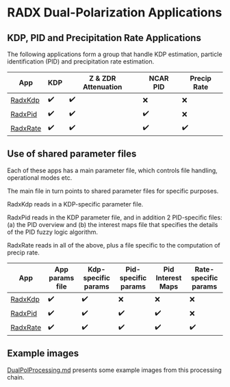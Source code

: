 # RADX Dual-Polarization Applications

## KDP, PID and Precipitation Rate Applications

The following applications form a group that handle KDP estimation, particle identification (PID) and precipitation rate estimation.

| App                       | KDP                | Z & ZDR Attenuation | NCAR PID           | Precip Rate        |
| -------------             | ------------------ | ------------------- | ------------------ | ------------------ |
| [RadxKdp](./RadxKdp.md)   | :heavy_check_mark: | :heavy_check_mark:  | :x:                | :x:                |
| [RadxPid](./RadxPid.md)   | :heavy_check_mark: | :heavy_check_mark:  | :heavy_check_mark: | :x:                |
| [RadxRate](./RadxRate.md) | :heavy_check_mark: | :heavy_check_mark:  | :heavy_check_mark: | :heavy_check_mark: |

## Use of shared parameter files

Each of these apps has a main parameter file, which controls file handling, operational modes etc.

The main file in turn points to shared parameter files for specific purposes.

RadxKdp reads in a KDP-specific parameter file.

RadxPid reads in the KDP parameter file, and in addition 2 PID-specific files: (a) the PID overview and (b) the interest maps file that specifies the details of the PID fuzzy logic algorithm.

RadxRate reads in all of the above, plus a file specific to the computation of precip rate.

| App                       | App params file    | Kdp-specific params | Pid-specific params | Pid Interest Maps  | Rate-specific params |
| -------------             | ------------------ | ------------------- | ------------------  | ------------------ | -------------------- |
| [RadxKdp](./RadxKdp.md)   | :heavy_check_mark: | :heavy_check_mark:  | :x:                 | :x:                | :x:                  |
| [RadxPid](./RadxPid.md)   | :heavy_check_mark: | :heavy_check_mark:  | :heavy_check_mark:  | :heavy_check_mark: | :x:                  |
| [RadxRate](./RadxRate.md) | :heavy_check_mark: | :heavy_check_mark:  | :heavy_check_mark:  | :heavy_check_mark: | :heavy_check_mark:   |

## Example images

[DualPolProcessing.md](./DualPolProcessing.md) presents some example images from this processing chain.




